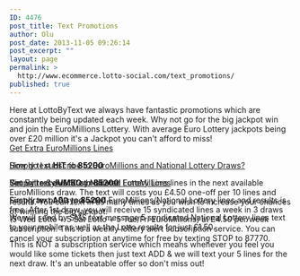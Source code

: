 ```yaml
---
ID: 4476
post_title: Text Promotions
author: Olu
post_date: 2013-11-05 09:26:14
post_excerpt: ""
layout: page
permalink: >
  http://www.ecommerce.lotto-social.com/text_promotions/
published: true
---
```

<div class="row-fluid span12 p10 marginLeft0">Here at LottoByText we always have fantastic promotions which are constantly being updated each week. Why not go for the big jackpot win and join the EuroMillions Lottery. With average Euro Lottery jackpots being over £20 million it's a Jackpot you can't afford to miss!</div>
<div class="clr space20"></div>
<div class="row-fluid span12 marginLeft0"><!--accordina menu starts from here-->
<div class="accordion" id="accordion-demo"><!-- accordion-group starts from here -->
<div class="accordion-group">
<div class="accordion-heading"><a class="accordion-toggle collapsed" href="#first" data-toggle="collapse" data-parent="#accordion-demo">
Get Extra EuroMillions Lines
</a></div>
<div class="accordion-body collapse" id="first" style="height: 0px;">
<div class="accordion-inner">

Simply text <strong>HIT</strong> to <strong>85200</strong>

You will receive 10 syndicated EuroMillions lines in the next available EuroMillions draw. The text will costs you £4.50 one-off per 10 lines and results. You can text in as many times as you wish to increase your chances of winning the big jackpot.

</div>
<!--/.accordion-inner -->

</div>
<!-- /#prerequisites -->

</div>
<!-- accordion-group ends here -->

<!-- accordion-group starts from here -->
<div class="accordion-group">
<div class="accordion-heading"><a class="accordion-toggle collapsed" href="#second" data-toggle="collapse" data-parent="#accordion-demo">
How do I subscribe to EuroMillions and National Lottery Draws?
</a></div>
<div class="accordion-body collapse" id="second" style="height: 0px;">
<div class="accordion-inner">

Simply text <strong>JUMBO</strong> to <strong>85200</strong>

First draw of 5 syndicated EuroMillions/National Lottery lines and results is free. After 1st draw, you will receive 15 syndicated lines a week in 3 draws (5 Wed Lotto + 5 Sat Lotto + 5 Tue/Fri EuroMillions) at £4.50 per week subscription. This is a weekly lottery alert subscription service. You can cancel your subscription at anytime for free by texting STOP to 87770.

</div>
<!--/.accordion-inner -->

</div>
<!-- /#prerequisites -->

</div>
<!-- accordion-group ends here -->

<!-- accordion-group starts from here -->
<div class="accordion-group">
<div class="accordion-heading"><a class="accordion-toggle collapsed" href="#third" data-toggle="collapse" data-parent="#accordion-demo">
Get Extra Syndicated National Lottery Lines
</a></div>
<div class="accordion-body collapse" id="third" style="height: 0px;">
<div class="accordion-inner">

Simply text <strong><span style="font-size: small;">ADD</span></strong> to <strong>85200</strong>

We will send by SMS text message 5 syndicated National Lottery lines text to your mobile as well as the Lotto results for just £1.50.

This is NOT a subscription service which means whenever you feel you would like some tickets then just text ADD &amp; we will text your 5 lines for the next draw. It's an unbeatable offer so don't miss out!

</div>
<!--/.accordion-inner -->

</div>
<!-- /#prerequisites -->

</div>
<!-- accordion-group ends here -->

</div>
<!--accordina menu ends here-->

</div>
